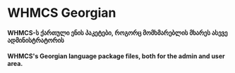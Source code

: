 # WHMCS Georgian

#### WHMCS-ს ქართული ენის პაკეტები, როგორც მომხმარებლის მხარეს ასევე ადმინისტრატორის
#### WHMCS's Georgian language package files, both for the admin and user area.
